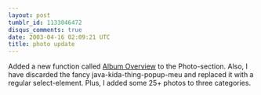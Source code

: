```yaml
---
layout: post
tumblr_id: 1133046472
disqus_comments: true
date: 2003-04-16 02:09:21 UTC
title: photo update
---
```


Added a new function called <a href="photo_overview.asp">Album Overview</a> to the Photo-section. Also, I have discarded the fancy java-kida-thing-popup-meu and replaced it with a regular select-element. Plus, I added some 25+ photos to three categories.
